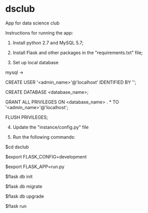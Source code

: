 # dsclub
App for data science club

Instructions for running the app:

1. Install python 2.7 and MySQL 5.7;

2. Install Flask and other packages in the "requirements.txt" file;

3. Set up local database

mysql ->

CREATE USER '<admin_name>'@'localhost' IDENTIFIED BY '<password>';

CREATE DATABASE <database_name>;

GRANT ALL PRIVILEGES ON <database_name> . * TO '<admin_name>'@'localhost';

FLUSH PRIVILEGES;

4. Update the "instance/config.py" file

5. Run the following commands:

$cd dsclub

$export FLASK_CONFIG=development

$export FLASK_APP=run.py

$flask db init

$flask db migrate

$flask db upgrade

$flask run
